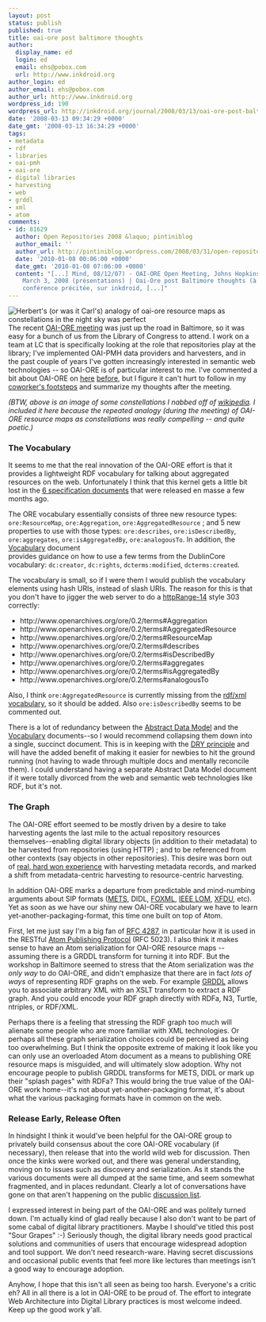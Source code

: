 ```yaml
---
layout: post
status: publish
published: true
title: oai-ore post baltimore thoughts
author:
  display_name: ed
  login: ed
  email: ehs@pobox.com
  url: http://www.inkdroid.org
author_login: ed
author_email: ehs@pobox.com
author_url: http://www.inkdroid.org
wordpress_id: 190
wordpress_url: http://inkdroid.org/journal/2008/03/13/oai-ore-post-baltimore-thoughts/
date: '2008-03-13 09:34:29 +0000'
date_gmt: '2008-03-13 16:34:29 +0000'
tags:
- metadata
- rdf
- libraries
- oai-pmh
- oai-ore
- digital libraries
- harvesting
- web
- grddl
- xml
- atom
comments:
- id: 81629
  author: Open Repositories 2008 &laquo; pintiniblog
  author_email: ''
  author_url: http://pintiniblog.wordpress.com/2008/03/31/open-repositories-2008/
  date: '2010-01-08 00:06:00 +0000'
  date_gmt: '2010-01-08 07:06:00 +0000'
  content: "[...] Mind, 08/12/07) - OAI-ORE Open Meeting, Johns Hopkins University,
    March 3, 2008 (présentations) | Oai-Ore post Baltimore thoughts (à propos de la
    conférence précitée, sur inkdroid, [...]"
---
```

<p><img src="http://inkdroid.org/images/constellation.png" style="float: left; margin-right: 5px;" title="Herbert's (or was it Carl's) analogy of oai-ore resource maps as constellations in the night sky was perfect" />The recent <a href="http://www.openarchives.org/ore/meetings/hopkins/agenda.htm">OAI-ORE meeting</a> was just up the road in Baltimore, so it was easy for a bunch of us from the Library of Congress to attend. I work on a team at LC that is specifically looking at the role that repositories play at the library; I've implemented OAI-PMH data providers and harvesters, and in the past couple of years I've gotten increasingly interested in semantic web technologies -- so OAI-ORE is of particular interest to me. I've commented a bit about OAI-ORE on <a href="http://inkdroid.org/journal/2008/02/22/oai-ore-and-the-shadow-web/">here</a> <a href="http://inkdroid.org/journal/2007/11/02/good-ore/">before</a>, but I figure it can't hurt to follow in my <a href="http://onebiglibrary.net/story/the-cranky-librarians-guide-to-oai-ore">coworker's footsteps</a> and summarize my thoughts after the meeting.</p>
<p><em>(BTW, above is an image of some constellations I nabbed off of <a href="http://commons.wikimedia.org/wiki/Image:Tri%C3%A1ngulo_de_verano.png">wikipedia</a>. I included it here because the repeated analogy (during the meeting) of OAI-ORE resource maps as constellations was really compelling -- and quite poetic.)</em></p>
<h3>The Vocabulary</h3>
<p>It seems to me that the real innovation of the OAI-ORE effort is that it provides a lightweight RDF vocabulary for talking about aggregated resources on the web. Unfortunately I think that this kernel gets a little bit lost in the <a href="http://www.openarchives.org/ore/0.1/">6 specification documents</a> that were released en masse a few months ago.</p>
<p>The ORE vocabulary essentially consists of three new resource types: <code>ore:ResourceMap</code>, <code>ore:Aggregation</code>, <code>ore:AggregatedResource</code> ; and 5 new properties to use with those types: <code>ore:describes</code>, <code>ore:isDescribedBy</code>, <code>ore:aggregates</code>, <code>ore:isAggregatedBy</code>, <code>ore:analogousTo</code>. In addition, the <a href="http://www.openarchives.org/ore/0.1/vocabulary">Vocabulary</a> document<br />
provides guidance on how to use a few terms from the DublinCore vocabulary: <code>dc:creator</code>, <code>dc:rights</code>, <code>dcterms:modified</code>, <code>dcterms:created</code>.</p>
<p>The vocabulary is small, so if I were them I would publish the vocabulary elements using hash URIs, instead of slash URIs. The reason for this is that you don't have to jigger the web server to do a <a href="http://www.w3.org/2001/tag/issues.html#httpRange-14">httpRange-14</a> style 303 correctly:</p>
<ul>
<li>http://www.openarchives.org/ore/0.2/terms#Aggregation</li>
<li>http://www.openarchives.org/ore/0.2/terms#AggregatedResource</li>
<li>http://www.openarchives.org/ore/0.2/terms#ResourceMap</li>
<li>http://www.openarchives.org/ore/0.2/terms#describes</li>
<li>http://www.openarchives.org/ore/0.2/terms#isDescribedBy</li>
<li>http://www.openarchives.org/ore/0.2/terms#aggregates</li>
<li>http://www.openarchives.org/ore/0.2/terms#isAggregatedBy</li>
<li>http://www.openarchives.org/ore/0.2/terms#analogousTo</li>
</ul>
<p>Also, I think <code>ore:AggregatedResource</code> is currently missing from the <a href="http://www.openarchives.org/ore/0.2/terms">rdf/xml vocabulary</a>, so it should be added. Also <code>ore:isDescribedBy</code> seems to be commented out.</p>
<p>There is a lot of redundancy between the <a href="http://www.openarchives.org/ore/0.1/datamodel">Abstract Data Model</a> and the <a href="http://www.openarchives.org/ore/0.1/vocabulary">Vocabulary</a> documents--so I would recommend collapsing them down into a single, succinct document. This is in keeping with the <a href="http://en.wikipedia.org/wiki/Don't_repeat_yourself">DRY principle</a> and will have the added benefit of making it easier for newbies to hit the ground  running (not having to wade through multiple docs and mentally reconcile them). I could understand having a separate Abstract Data Model document if it were totally divorced from the web and semantic web technologies like RDF, but it's not.</p>
<h3>The Graph</h3>
<p>The OAI-ORE effort seemed to be mostly driven by a desire to take harvesting agents the last mile to the actual repository resources themselves--enabling  digital library objects (in addition to their metadata) to be harvested from  repositories (using HTTP) ; and to be referenced from other contexts (say objects in other repositories). This desire was born out of <a href="http://arxiv.org/abs/cs.DL/0601125">real, hard won experience</a> with harvesting metadata records, and marked a shift from metadata-centric harvesting to resource-centric harvesting.</p>
<p>In addition OAI-ORE marks a departure from predictable and mind-numbing arguments about SIP formats (<a href="http://www.loc.gov/standards/mets/">METS</a>, DIDL, <a href="http://www.fedora.info/download/2.0/userdocs/digitalobjects/introFOXML.html">FOXML</a>, <a href="http://ltsc.ieee.org/wg12/">IEEE LOM</a>, <a href="http://sindbad.gsfc.nasa.gov/xfdu">XFDU</a>, etc). Yet as soon as we have our shiny new OAI-ORE vocabulary we have to learn yet-another-packaging-format, this time one built on top of Atom.</p>
<p>First, let me just say I'm a big fan of <a href="http://www.ietf.org/rfc/rfc4287.txt">RFC 4287</a>, in particular how it is used in the RESTful <a href="http://www.ietf.org/rfc/rfc5023.txt">Atom Publishing Protocol</a> (RFC 5023). I also think it makes sense to have an Atom serialization for OAI-ORE resource maps -- assuming there is a GRDDL transform for turning it into RDF. But the workshop in Baltimore seemed to stress that the Atom serialization was <em>the only way</em> to do OAI-ORE, and didn't emphasize that there are in fact <em>lots of ways</em> of representing RDF graphs on the web. For example <a href="http://www.w3.org/TR/grddl/">GRDDL</a> allows you to associate arbitrary XML with an XSLT transform to extract a RDF graph. And you could encode your RDF graph directly with RDFa, N3, Turtle, ntriples, or RDF/XML.</p>
<p>Perhaps there is a feeling that stressing the RDF graph too much will alienate some people who are more familiar with XML technologies.  Or perhaps all these graph serialization choices could be perceived as being too overwhelming. But I think the opposite extreme of making it look like you can only use an overloaded Atom document as a means to publishing ORE resource maps is misguided, and will ultimately slow adoption.  Why not encourage people to publish GRDDL transforms for METS, DIDL or mark up their "splash pages" with RDFa?  This would bring the true value of the OAI-ORE work home--it's not about  yet-another-packaging format, it's about what the various packaging formats have in common on the web.</p>
<h3>Release Early, Release Often</h3>
<p>In hindsight I think it would've been helpful for the OAI-ORE group to privately build consensus about the core OAI-ORE vocabulary (if necessary), then release that into the world wild web for discussion. Then once the kinks were worked out, and there was general understanding, moving on to issues such as discovery and serialization.  As it stands the various documents were all dumped at the same time, and seem somewhat fragmented, and in places redundant. Clearly a lot of conversations have gone on that aren't happening on the public <a href="http://groups.google.com/group/oai-ore">discussion list</a>.</p>
<p>I expressed interest in being part of the OAI-ORE and was politely turned down. I'm actually kind of glad really because I also don't want to be part of some cabal of digital library practitioners. Maybe I should've titled this post "Sour Grapes" :-) Seriously though, the digital library needs good practical solutions and communities of users that encourage widespread adoption and tool support. We don't need research-ware. Having secret discussions and occasional public events that feel more like lectures than meetings isn't a good way to encourage adoption.</p>
<p>Anyhow, I hope that this isn't all seen as being too harsh. Everyone's a critic eh? All in all there is a lot in OAI-ORE to be proud of. The effort to integrate Web Architecture into Digital Library practices is most welcome indeed. Keep up the good work y'all.</p>

